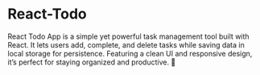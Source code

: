 # React-Todo
React Todo App is a simple yet powerful task management tool built with React. It lets users add, complete, and delete tasks while saving data in local storage for persistence. Featuring a clean UI and responsive design, it’s perfect for staying organized and productive. 🚀
